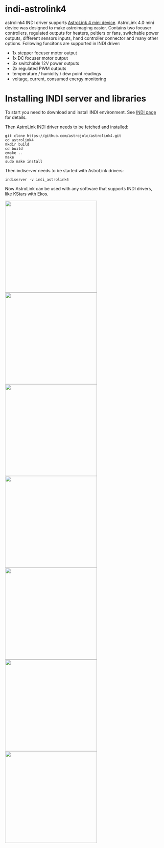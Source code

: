 # indi-astrolink4
astrolink4 INDI driver supports [AstroLink 4 mini device](https://astrojolo.com/astrolink-4-0-mini/). AstroLink 4.0 mini device was designed to make astroimaging easier. Contains two focuser controllers, regulated outputs for heaters, peltiers or fans, switchable power outputs, different sensors inputs, hand controller connector and many other options. Following funcitons are supported in INDI driver:
- 1x stepper focuser motor output
- 1x DC focuser motor output
- 3x switchable 12V power outputs
- 2x regulated PWM outputs
- temperature / humidity / dew point readings
- voltage, current, consumed energy monitoring

# Installing INDI server and libraries
To start you need to download and install INDI environment. See [INDI page](http://indilib.org/download.html) for details. 

Then AstroLink INDI driver needs to be fetched and installed:

```
git clone https://github.com/astrojolo/astrolink4.git
cd astrolink4
mkdir build
cd build
cmake ..
make
sudo make install
```

Then indiserver needs to be started with AstroLink drivers:

```
indiserver -v indi_astrolink4
```

Now AstroLink can be used with any software that supports INDI drivers, like KStars with Ekos.


<a href="https://astrojolo.com/wp-content/uploads/2020/04/astrolink-indi-connection.png"><img src="https://astrojolo.com/wp-content/uploads/2020/04/astrolink-indi-connection.png" align="left" width="300" ></a>

<a href="https://astrojolo.com/wp-content/uploads/2020/04/astrolink-indi-options.png"><img src="https://astrojolo.com/wp-content/uploads/2020/04/astrolink-indi-options.png" align="left" width="300" ></a>

<a href="https://astrojolo.com/wp-content/uploads/2019/10/astrolink-indi-focuser.jpg"><img src="https://astrojolo.com/wp-content/uploads/2019/10/astrolink-indi-focuser.jpg" align="left" width="300" ></a>

<a href="https://astrojolo.com/wp-content/uploads/2020/04/astrolink-indi-environment.png"><img src="https://astrojolo.com/wp-content/uploads/2020/04/astrolink-indi-environment.png" align="left" width="300" ></a>
<a href="https://astrojolo.com/wp-content/uploads/2019/10/astrolink-indi-power.jpg"><img src="https://astrojolo.com/wp-content/uploads/2019/10/astrolink-indi-power.jpg" align="left" width="300" ></a>

<a href="https://astrojolo.com/wp-content/uploads/2019/10/astrolink-indi-settings.jpg"><img src="https://astrojolo.com/wp-content/uploads/2019/10/astrolink-indi-settings.jpg" align="left" width="300" ></a>

<a href="https://astrojolo.com/wp-content/uploads/2020/04/astrolink-indi-dcfocuser.png"><img src="https://astrojolo.com/wp-content/uploads/2020/04/astrolink-indi-dcfocuser.png" align="left" width="300" ></a>

